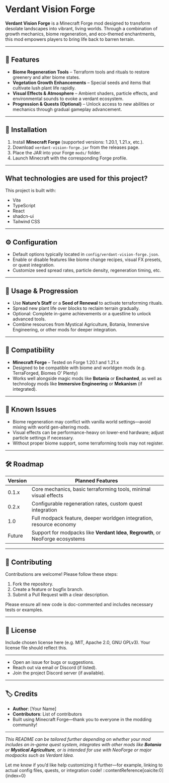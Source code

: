 # Verdant Vision Forge

**Verdant Vision Forge** is a Minecraft Forge mod designed to transform desolate landscapes into vibrant, living worlds. Through a combination of growth mechanics, biome regeneration, and eco-themed enchantments, this mod empowers players to bring life back to barren terrain.

---

## 🌱 Features

- **Biome Regeneration Tools** – Terraform tools and rituals to restore greenery and alter biome states.
- **Vegetation Growth Enhancements** – Special seeds and items that cultivate lush plant life rapidly.
- **Visual Effects & Atmosphere** – Ambient shaders, particle effects, and environmental sounds to evoke a verdant ecosystem.
- **Progression & Quests (Optional)** – Unlock access to new abilities or mechanics through gradual gameplay advancement.

---

## 🧰 Installation

1. Install **Minecraft Forge** (supported versions: 1.20.1, 1.21.x, etc.).
2. Download `verdant-vision-forge.jar` from the releases page.
3. Place the JAR into your Forge `mods/` folder.
4. Launch Minecraft with the corresponding Forge profile.

---
## What technologies are used for this project?

This project is built with:

- Vite
- TypeScript
- React
- shadcn-ui
- Tailwind CSS

---
## ⚙️ Configuration

- Default options typically located in `config/verdant-vision-forge.json`.
- Enable or disable features like biome change recipes, visual FX presets, or quest integration.
- Customize seed spread rates, particle density, regeneration timing, etc.

---

## 📜 Usage & Progression

- Use **Nature’s Staff** or a **Seed of Renewal** to activate terraforming rituals.
- Spread new plant life over blocks to reclaim terrain gradually.
- Optional: Complete in-game achievements or a questline to unlock advanced tools.
- Combine resources from Mystical Agriculture, Botania, Immersive Engineering, or other mods for deeper integration.

---

## 📌 Compatibility

- **Minecraft Forge** – Tested on Forge 1.20.1 and 1.21.x
- Designed to be compatible with biome and worldgen mods (e.g. TerraForged, Biomes O’ Plenty)
- Works well alongside magic mods like **Botania** or **Enchanted**, as well as technology mods like **Immersive Engineering** or **Mekanism** (if integrated).

---

## 🐞 Known Issues

- Biome regeneration may conflict with vanilla world settings—avoid mixing with world gen-altering mods.
- Visual effects can be performance-heavy on lower-end hardware; adjust particle settings if necessary.
- Without proper biome support, some terraforming tools may not register.

---

## 🛠️ Roadmap

| Version | Planned Features |
|---------|------------------|
| 0.1.x   | Core mechanics, basic terraforming tools, minimal visual effects |
| 0.2.x   | Configurable regeneration rates, custom quest integration |
| 1.0     | Full modpack feature, deeper worldgen integration, resource economy |
| Future  | Support for modpacks like **Verdant Idea**, **Regrowth**, or NeoForge ecosystems |

---

## 🙏 Contributing

Contributions are welcome! Please follow these steps:

1. Fork the repository.
2. Create a feature or bugfix branch.
3. Submit a Pull Request with a clear description.

Please ensure all new code is doc-commented and includes necessary tests or examples.

---

## 📄 License

Include chosen license here (e.g. MIT, Apache 2.0, GNU GPLv3). Your license file should reflect this.

---

- Open an issue for bugs or suggestions.
- Reach out via email or Discord (if listed).
- Join the project Discord server (if available).

---

## 🏷️ Credits

- **Author**: [Your Name]
- **Contributors**: List of contributors
- Built using Minecraft Forge—thank you to everyone in the modding community!

---

*This README can be tailored further depending on whether your mod includes an in-game quest system, integrates with other mods like **Botania** or **Mystical Agriculture**, or is intended for use with NeoForge or major modpacks such as Verdant Idea.*

Let me know if you’d like help customizing it further—for example, linking to actual config files, quests, or integration code!
::contentReference[oaicite:0]{index=0}
